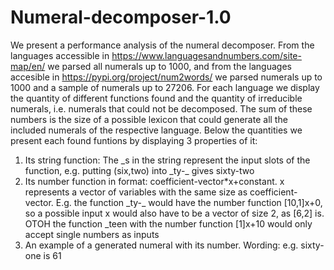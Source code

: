 # Numeral-decomposer-1.0

We present a performance analysis of the numeral decomposer.
From the languages accessible in https://www.languagesandnumbers.com/site-map/en/ we parsed all numerals up to 1000, and from the languages accesible in https://pypi.org/project/num2words/ we parsed numerals up to 1000 and a sample of numerals up to 27206.
For each language we display the quantity of different functions found and the quantity of irreducible numerals, i.e. numerals that could not be decomposed. The sum of these numbers is the size of a possible lexicon that could generate all the included numerals of the respective language.
Below the quantities we present each found funtions by displaying 3 properties of it:
1) Its string function: The \_s in the string represent the input slots of the function, e.g. putting (six,two) into \_ty-\_ gives sixty-two
2) Its number function in format: coefficient-vector*x+constant. x represents a vector of variables with the same size as coefficient-vector. E.g. the function \_ty-\_ would have the number function [10,1]x+0, so a possible input x would also have to be a vector of size 2, as [6,2] is. OTOH the function \_teen with the number function [1]x+10 would only accept single numbers as inputs
3) An example of a generated numeral with its number. Wording: e.g. sixty-one is 61
